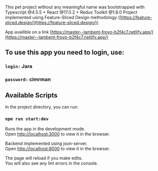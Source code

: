 This pet project without any meaningful name was bootstrapped with Typescript @4.5.5 + React @17.0.2 + Redux Toolkit @1.8.0
Project implemented using Feature-Sliced Design methodology ([https://feature-sliced.design/](https://feature-sliced.design/))

App availible on a link [https://master--lambent-froyo-b2f4c7.netlify.app/](https://master--lambent-froyo-b2f4c7.netlify.app/)

## To use this app you need to login, use:
### `login:` Jara
### `password:` cimrman

## Available Scripts

In the project directory, you can run:

### `npm run start:dev`

Runs the app in the development mode.\
Open [http://localhost:3000](http://localhost:3000) to view it in the browser.

Backend implemented using json-server.\
Open [http://localhost:8000](http://localhost:8000) to view it in the browser.

The page will reload if you make edits.\
You will also see any lint errors in the console.